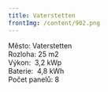 ```yaml
---
title: Vaterstetten
frontImg: /content/902.png
---
```

<!--StartFragment-->

Město: Vaterstetten\
Rozloha: 25 m2\
Výkon:  3,2 kWp\
Baterie:  4,8 kWh\
Počet panelů: 8

<!--EndFragment-->